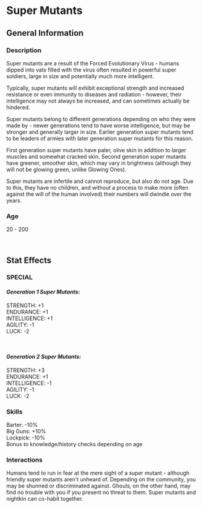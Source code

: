 # Super Mutants

## General Information

### Description

Super mutants are a result of the Forced Evolutionary Virus - humans dipped into vats filled with the virus often resulted in powerful super soldiers, large in size and potentially much more intelligent.

Typically, super mutants will exhibit exceptional strength and increased resistance or even immunity to diseases and radiation - however, their intelligence may not always be increased, and can sometimes actually be hindered.

Super mutants belong to different generations depending on who they were made by - newer generations tend to have worse intelligence, but may be stronger and generally larger in size. Earlier generation super mutants tend to be leaders of armies with later generation super mutants for this reason.

First generation super mutants have paler, olive skin in addition to larger muscles and somewhat cracked skin. Second generation super mutants have greener, smoother skin, which may vary in brightness (although they will not be glowing green, unlike Glowing Ones).

Super mutants are infertile and cannot reproduce, but also do not age. Due to this, they have no children, and without a process to make more (often against the will of the human involved) their numbers will dwindle over the years.

### Age

20 - 200

<br>

## Stat Effects

### SPECIAL

#### *Generation 1 Super Mutants:*
STRENGTH: +1 <br>
ENDURANCE: +1 <br>
INTELLIGENCE: +1 <br>
AGILITY: -1 <br>
LUCK: -2

<br>

#### *Generation 2 Super Mutants:*
STRENGTH: +3 <br>
ENDURANCE: +1 <br>
INTELLIGENCE: -1 <br>
AGILITY: -1 <br>
LUCK: -2

### Skills

Barter: -10% <br>
Big Guns: +10% <br>
Lockpick: -10% <br>
Bonus to knowledge/history checks depending on age

### Interactions

Humans tend to run in fear at the mere sight of a super mutant - although friendly super mutants aren't unheard of. Depending on the community, you may be shunned or discriminated against. Ghouls, on the other hand, may find no trouble with you if you present no threat to them. Super mutants and nightkin can co-habit together.